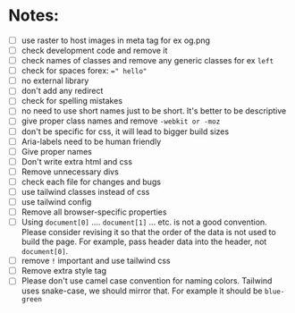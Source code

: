 
# Notes: 
- [ ] use raster to host images in meta tag for ex og.png
- [ ] check development code and remove it 
- [ ] check names of classes and remove any generic classes for ex `left`
- [ ] check for spaces forex: `=" hello"`
- [ ] no external library
- [ ] don't add any redirect 
- [ ] check for spelling mistakes
- [ ] no need to use short names just to be short. It's better to be descriptive
- [ ] give proper class names and remove `-webkit or -moz`
- [ ] don't be specific for css, it will lead to bigger build sizes
- [ ] Aria-labels need to be human friendly
- [ ] Give proper names
- [ ] Don't write extra html and css
- [ ] Remove unnecessary divs
- [ ] check each file for changes and bugs
- [ ] use tailwind classes instead of css
- [ ] use tailwind config
- [ ] Remove all browser-specific properties
- [ ] Using `document[0]` .... `document[1]` ... etc. is not a good convention. Please consider revising it so that the order of the data is not used to build the page. For example, pass header data into the header, not `document[0]`.
- [ ] remove `!` important and use tailwind css
- [ ] Remove extra style tag
- [ ] Please don't use camel case convention for naming colors. Tailwind uses snake-case, we should mirror that. For example it should be `blue-green`
